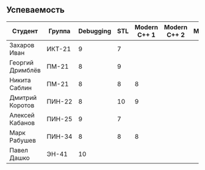 ## Успеваемость

Студент|Группа|Debugging|STL|Modern C++ 1|Modern C++ 2|Multithreading|Python|Сумма
-|-|-|-|-|-|-|-|-
Захаров Иван|ИКТ-21|9|7|||||16
Георгий Дримблёв|ПМ-21|8|9|||||17
Никита Саблин|ПМ-21|8|8|8||||24
Дмитрий Коротов|ПИН-22|8|10|9||||27
Алексей Кабанов|ПИН-25|9|7|||||16
Марк Рабушев|ПИН-34|8|8|8||||24
Павел Дашко|ЭН-41|10||||||10
